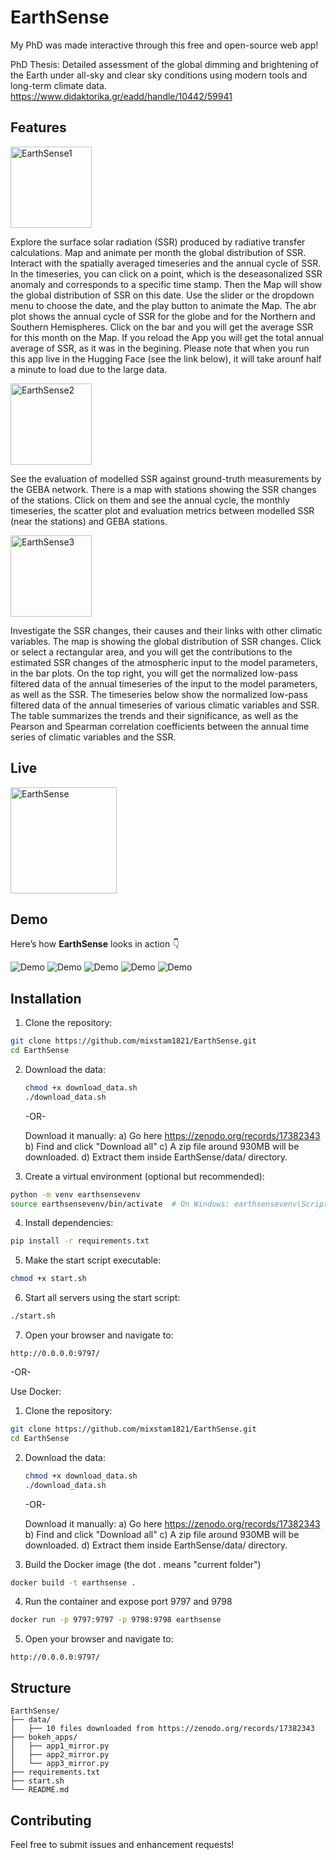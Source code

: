 # EarthSense

My PhD was made interactive through this free and open-source web app! 

PhD Thesis: Detailed assessment of the global dimming and brightening of the Earth under all-sky and clear sky conditions using modern tools and long-term climate data. 
https://www.didaktorika.gr/eadd/handle/10442/59941

## Features

<a href="#" style="pointer-events:none; cursor:default;">
  <img src="https://img.shields.io/badge/EarthSense1-deepskyblue" alt="EarthSense1" width="130">
</a>

Explore the surface solar radiation (SSR) produced by radiative transfer calculations. Map and animate per month the global distribution of SSR. Interact with the spatially averaged timeseries and the annual cycle of SSR.
In the timeseries, you can click on a point, which is the deseasonalized SSR anomaly and corresponds to a specific time stamp. Then the Map will show the global distribution of SSR on this date. Use the slider or the dropdown menu to choose the date, and the play button to animate the Map. The abr plot shows the annual cycle of SSR for the globe and for the Northern and Southern Hemispheres. Click on the bar and you will get the average SSR for this month on the Map. If you reload the App you will get the total annual average of SSR, as it was in the begining. Please note that when you run this app live in the Hugging Face (see the link below), it will take arounf half a minute to load due to the large data.


<a href="#" style="pointer-events:none; cursor:default;">
  <img src="https://img.shields.io/badge/EarthSense2-gold" alt="EarthSense2" width="130">
</a>

See the evaluation of modelled SSR against ground-truth measurements by the GEBA network. There is a map with stations showing the SSR changes of the stations. Click on them and see the annual cycle, the monthly timeseries, the scatter plot and evaluation metrics between modelled SSR (near the stations) and GEBA stations.


<a href="#" style="pointer-events:none; cursor:default;">
  <img src="https://img.shields.io/badge/EarthSense3-pink" alt="EarthSense3" width="130">
</a>

Investigate the SSR changes, their causes and their links with other climatic variables. The map is showing the global distribution of SSR changes. Click or select a rectangular area, and you will get the contributions to the estimated SSR changes of the atmospheric input to the model parameters, in the bar plots. On the top right, you will get the normalized low-pass filtered data of the annual timeseries of the input to the model parameters, as well as the SSR. The timeseries below show the normalized low-pass filtered data of the annual timeseries of various climatic variables and SSR. The table summarizes the trends and their significance, as well as the Pearson and Spearman correlation coefficients between the annual time series of climatic variables and the SSR.


## Live 
<a href="https://huggingface.co/spaces/mixstam1453/EarthSense" target="_blank" rel="noopener noreferrer">
  <img src="https://img.shields.io/badge/%20Open%20in%20Spaces-purple" alt="EarthSense" width="170">
</a>

## Demo
Here’s how **EarthSense** looks in action 👇  

![Demo](static/ES1.gif)
![Demo](static/ES2.gif)
![Demo](static/ES3.gif)
![Demo](static/ES4.gif)
![Demo](static/ES5.gif)

## Installation

1. Clone the repository:
```bash
git clone https://github.com/mixstam1821/EarthSense.git
cd EarthSense
```
2. Download the data:
   ```bash
   chmod +x download_data.sh
   ./download_data.sh
   ```
   
   -OR-
   
   Download it manually:
   a) Go here https://zenodo.org/records/17382343
   b) Find and click "Download all"
   c) A zip file around 930MB will be downloaded.
   d) Extract them inside EarthSense/data/ directory.
   
3. Create a virtual environment (optional but recommended):
```bash
python -m venv earthsensevenv
source earthsensevenv/bin/activate  # On Windows: earthsensevenv\Scripts\activate
```

4. Install dependencies:
```bash
pip install -r requirements.txt
```

5. Make the start script executable:
```bash
chmod +x start.sh
```

6. Start all servers using the start script:
```bash
./start.sh
```

7. Open your browser and navigate to:
```
http://0.0.0.0:9797/
```

-OR-

Use Docker:

1. Clone the repository:
```bash
git clone https://github.com/mixstam1821/EarthSense.git
cd EarthSense
```
2. Download the data:
   ```bash
   chmod +x download_data.sh
   ./download_data.sh
   ```
   
   -OR-
   
   Download it manually:
   a) Go here https://zenodo.org/records/17382343
   b) Find and click "Download all"
   c) A zip file around 930MB will be downloaded.
   d) Extract them inside EarthSense/data/ directory.

3. Build the Docker image (the dot . means "current folder")
```bash
docker build -t earthsense .
```

4. Run the container and expose port 9797 and 9798
```bash
docker run -p 9797:9797 -p 9798:9798 earthsense
```

5. Open your browser and navigate to:
```
http://0.0.0.0:9797/
```

## Structure

```
EarthSense/
├── data/
│   ├── 10 files downloaded from https://zenodo.org/records/17382343
├── bokeh_apps/
│   ├── app1_mirror.py
│   ├── app2_mirror.py
│   └── app3_mirror.py
├── requirements.txt
├── start.sh
└── README.md
```


## Contributing

Feel free to submit issues and enhancement requests!
